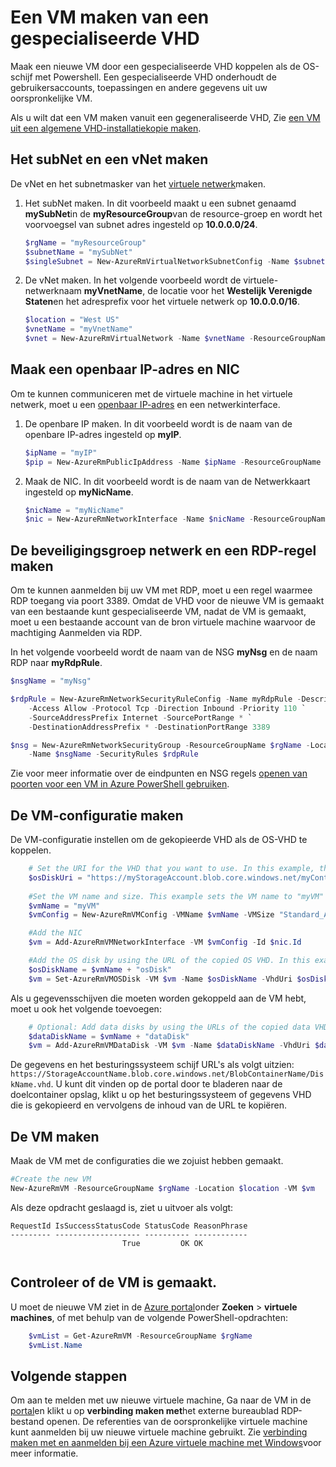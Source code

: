 <properties
    pageTitle="Maak een kopie van uw Windows-VM | Microsoft Azure"
    description="Informatie over het maken van een kopie van uw gespecialiseerde Azure VM met Windows, in het implementatiemodel Resource Manager."
    services="virtual-machines-windows"
    documentationCenter=""
    authors="cynthn"
    manager="timlt"
    editor=""
    tags="azure-resource-manager"/>

<tags
    ms.service="virtual-machines-windows"
    ms.workload="infrastructure-services"
    ms.tgt_pltfrm="vm-windows"
    ms.devlang="na"
    ms.topic="article"
    ms.date="09/21/2016"
    ms.author="cynthn"/>

# <a name="create-a-vm-from-a-specialized-vhd"></a>Een VM maken van een gespecialiseerde VHD

Maak een nieuwe VM door een gespecialiseerde VHD koppelen als de OS-schijf met Powershell. Een gespecialiseerde VHD onderhoudt de gebruikersaccounts, toepassingen en andere gegevens uit uw oorspronkelijke VM. 

Als u wilt dat een VM maken vanuit een gegeneraliseerde VHD, Zie [een VM uit een algemene VHD-installatiekopie maken](virtual-machines-windows-create-vm-generalized.md).

## <a name="create-the-subnet-and-vnet"></a>Het subNet en een vNet maken

De vNet en het subnetmasker van het [virtuele netwerk](../virtual-network/virtual-networks-overview.md)maken.

1. Het subNet maken. In dit voorbeeld maakt u een subnet genaamd **mySubNet**in de **myResourceGroup**van de resource-groep en wordt het voorvoegsel van subnet adres ingesteld op **10.0.0.0/24**.

    ```powershell
    $rgName = "myResourceGroup"
    $subnetName = "mySubNet"
    $singleSubnet = New-AzureRmVirtualNetworkSubnetConfig -Name $subnetName -AddressPrefix 10.0.0.0/24
    ```

2. De vNet maken. In het volgende voorbeeld wordt de virtuele-netwerknaam **myVnetName**, de locatie voor het **Westelijk Verenigde Staten**en het adresprefix voor het virtuele netwerk op **10.0.0.0/16**. 

    ```powershell
    $location = "West US"
    $vnetName = "myVnetName"
    $vnet = New-AzureRmVirtualNetwork -Name $vnetName -ResourceGroupName $rgName -Location $location -AddressPrefix 10.0.0.0/16 -Subnet $singleSubnet
    ```    
            
## <a name="create-a-public-ip-address-and-nic"></a>Maak een openbaar IP-adres en NIC

Om te kunnen communiceren met de virtuele machine in het virtuele netwerk, moet u een [openbaar IP-adres](../virtual-network/virtual-network-ip-addresses-overview-arm.md) en een netwerkinterface.

1. De openbare IP maken. In dit voorbeeld wordt is de naam van de openbare IP-adres ingesteld op **myIP**.

    ```powershell
    $ipName = "myIP"
    $pip = New-AzureRmPublicIpAddress -Name $ipName -ResourceGroupName $rgName -Location $location -AllocationMethod Dynamic
    ```       

2. Maak de NIC. In dit voorbeeld wordt is de naam van de Netwerkkaart ingesteld op **myNicName**.

    ```powershell
    $nicName = "myNicName"
    $nic = New-AzureRmNetworkInterface -Name $nicName -ResourceGroupName $rgName -Location $location -SubnetId $vnet.Subnets[0].Id -PublicIpAddressId $pip.Id
    ```

## <a name="create-the-network-security-group-and-an-rdp-rule"></a>De beveiligingsgroep netwerk en een RDP-regel maken

Om te kunnen aanmelden bij uw VM met RDP, moet u een regel waarmee RDP toegang via poort 3389. Omdat de VHD voor de nieuwe VM is gemaakt van een bestaande kunt gespecialiseerde VM, nadat de VM is gemaakt, moet u een bestaande account van de bron virtuele machine waarvoor de machtiging Aanmelden via RDP.

In het volgende voorbeeld wordt de naam van de NSG **myNsg** en de naam RDP naar **myRdpRule**.

```powershell
$nsgName = "myNsg"

$rdpRule = New-AzureRmNetworkSecurityRuleConfig -Name myRdpRule -Description "Allow RDP" `
    -Access Allow -Protocol Tcp -Direction Inbound -Priority 110 `
    -SourceAddressPrefix Internet -SourcePortRange * `
    -DestinationAddressPrefix * -DestinationPortRange 3389

$nsg = New-AzureRmNetworkSecurityGroup -ResourceGroupName $rgName -Location $location `
    -Name $nsgName -SecurityRules $rdpRule
```

Zie voor meer informatie over de eindpunten en NSG regels [openen van poorten voor een VM in Azure PowerShell gebruiken](virtual-machines-windows-nsg-quickstart-powershell.md).

## <a name="create-the-vm-configuration"></a>De VM-configuratie maken

De VM-configuratie instellen om de gekopieerde VHD als de OS-VHD te koppelen.


```powershell
    # Set the URI for the VHD that you want to use. In this example, the VHD file named "myOsDisk.vhd" is kept in a storage account named "myStorageAccount" in a container named "myContainer".
    $osDiskUri = "https://myStorageAccount.blob.core.windows.net/myContainer/myOsDisk.vhd"
    
    #Set the VM name and size. This example sets the VM name to "myVM" and the VM size to "Standard_A2".
    $vmName = "myVM"
    $vmConfig = New-AzureRmVMConfig -VMName $vmName -VMSize "Standard_A2"

    #Add the NIC
    $vm = Add-AzureRmVMNetworkInterface -VM $vmConfig -Id $nic.Id

    #Add the OS disk by using the URL of the copied OS VHD. In this example, when the OS disk is created, the term "osDisk" is appened to the VM name to create the OS disk name. This example also specifies that this Windows-based VHD should be attached to the VM as the OS disk.
    $osDiskName = $vmName + "osDisk"
    $vm = Set-AzureRmVMOSDisk -VM $vm -Name $osDiskName -VhdUri $osDiskUri -CreateOption attach -Windows
```


Als u gegevensschijven die moeten worden gekoppeld aan de VM hebt, moet u ook het volgende toevoegen: 

```powershell
    # Optional: Add data disks by using the URLs of the copied data VHDs at the appropriate Logical Unit Number (Lun).
    $dataDiskName = $vmName + "dataDisk"
    $vm = Add-AzureRmVMDataDisk -VM $vm -Name $dataDiskName -VhdUri $dataDiskUri -Lun 0 -CreateOption attach
```

De gegevens en het besturingssysteem schijf URL's als volgt uitzien: `https://StorageAccountName.blob.core.windows.net/BlobContainerName/DiskName.vhd`. U kunt dit vinden op de portal door te bladeren naar de doelcontainer opslag, klikt u op het besturingssysteem of gegevens VHD die is gekopieerd en vervolgens de inhoud van de URL te kopiëren.


## <a name="create-the-vm"></a>De VM maken

Maak de VM met de configuraties die we zojuist hebben gemaakt.

```powershell
#Create the new VM
New-AzureRmVM -ResourceGroupName $rgName -Location $location -VM $vm
```

Als deze opdracht geslaagd is, ziet u uitvoer als volgt:

```
RequestId IsSuccessStatusCode StatusCode ReasonPhrase
--------- ------------------- ---------- ------------
                         True         OK OK   
 
```
 
## <a name="verify-that-the-vm-was-created"></a>Controleer of de VM is gemaakt. 
 
U moet de nieuwe VM ziet in de [Azure portal](https://portal.azure.com)onder **Zoeken** > **virtuele machines**, of met behulp van de volgende PowerShell-opdrachten:

```powershell
    $vmList = Get-AzureRmVM -ResourceGroupName $rgName
    $vmList.Name
```

## <a name="next-steps"></a>Volgende stappen

Om aan te melden met uw nieuwe virtuele machine, Ga naar de VM in de [portal](https://portal.azure.com)en klikt u op **verbinding maken met**het externe bureaublad RDP-bestand openen. De referenties van de oorspronkelijke virtuele machine kunt aanmelden bij uw nieuwe virtuele machine gebruikt. Zie [verbinding maken met en aanmelden bij een Azure virtuele machine met Windows](virtual-machines-windows-connect-logon.md)voor meer informatie.







